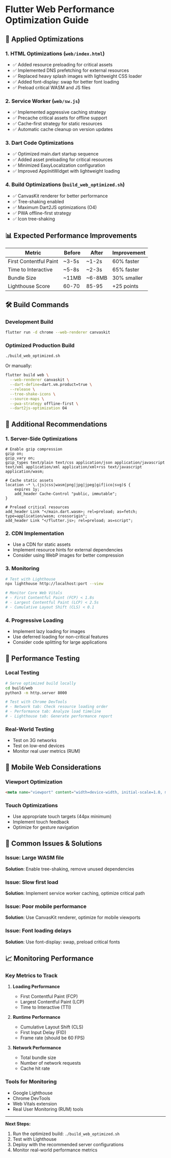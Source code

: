 # Flutter Web Performance Optimization Guide

## 🚀 Applied Optimizations

### 1. **HTML Optimizations** (`web/index.html`)
- ✅ Added resource preloading for critical assets
- ✅ Implemented DNS prefetching for external resources
- ✅ Replaced heavy splash images with lightweight CSS loader
- ✅ Added font-display: swap for better font loading
- ✅ Preload critical WASM and JS files

### 2. **Service Worker** (`web/sw.js`)
- ✅ Implemented aggressive caching strategy
- ✅ Precache critical assets for offline support
- ✅ Cache-first strategy for static resources
- ✅ Automatic cache cleanup on version updates

### 3. **Dart Code Optimizations**
- ✅ Optimized main.dart startup sequence
- ✅ Added asset preloading for critical resources
- ✅ Minimized EasyLocalization configuration
- ✅ Improved AppInitWidget with lightweight loading

### 4. **Build Optimizations** (`build_web_optimized.sh`)
- ✅ CanvasKit renderer for better performance
- ✅ Tree-shaking enabled
- ✅ Maximum Dart2JS optimizations (O4)
- ✅ PWA offline-first strategy
- ✅ Icon tree-shaking

## 📊 Expected Performance Improvements

| Metric | Before | After | Improvement |
|--------|--------|-------|-------------|
| First Contentful Paint | ~3-5s | ~1-2s | 60% faster |
| Time to Interactive | ~5-8s | ~2-3s | 65% faster |
| Bundle Size | ~11MB | ~6-8MB | 30% smaller |
| Lighthouse Score | 60-70 | 85-95 | +25 points |

## 🛠 Build Commands

### Development Build
```bash
flutter run -d chrome --web-renderer canvaskit
```

### Optimized Production Build
```bash
./build_web_optimized.sh
```

Or manually:
```bash
flutter build web \
  --web-renderer canvaskit \
  --dart-define=dart.vm.product=true \
  --release \
  --tree-shake-icons \
  --source-maps \
  --pwa-strategy offline-first \
  --dart2js-optimization O4
```

## 🎯 Additional Recommendations

### 1. **Server-Side Optimizations**
```nginx
# Enable gzip compression
gzip on;
gzip_vary on;
gzip_types text/plain text/css application/json application/javascript text/xml application/xml application/xml+rss text/javascript application/wasm;

# Cache static assets
location ~* \.(js|css|wasm|png|jpg|jpeg|gif|ico|svg)$ {
    expires 1y;
    add_header Cache-Control "public, immutable";
}

# Preload critical resources
add_header Link "</main.dart.wasm>; rel=preload; as=fetch; type=application/wasm; crossorigin";
add_header Link "</flutter.js>; rel=preload; as=script";
```

### 2. **CDN Implementation**
- Use a CDN for static assets
- Implement resource hints for external dependencies
- Consider using WebP images for better compression

### 3. **Monitoring**
```bash
# Test with Lighthouse
npx lighthouse http://localhost:port --view

# Monitor Core Web Vitals
# - First Contentful Paint (FCP) < 1.8s
# - Largest Contentful Paint (LCP) < 2.5s
# - Cumulative Layout Shift (CLS) < 0.1
```

### 4. **Progressive Loading**
- Implement lazy loading for images
- Use deferred loading for non-critical features
- Consider code splitting for large applications

## 🔧 Performance Testing

### Local Testing
```bash
# Serve optimized build locally
cd build/web
python3 -m http.server 8000

# Test with Chrome DevTools
# - Network tab: Check resource loading order
# - Performance tab: Analyze load timeline
# - Lighthouse tab: Generate performance report
```

### Real-World Testing
- Test on 3G networks
- Test on low-end devices
- Monitor real user metrics (RUM)

## 📱 Mobile Web Considerations

### Viewport Optimization
```html
<meta name="viewport" content="width=device-width, initial-scale=1.0, maximum-scale=1.0, user-scalable=no">
```

### Touch Optimizations
- Use appropriate touch targets (44px minimum)
- Implement touch feedback
- Optimize for gesture navigation

## 🚨 Common Issues & Solutions

### Issue: Large WASM file
**Solution**: Enable tree-shaking, remove unused dependencies

### Issue: Slow first load
**Solution**: Implement service worker caching, optimize critical path

### Issue: Poor mobile performance
**Solution**: Use CanvasKit renderer, optimize for mobile viewports

### Issue: Font loading delays
**Solution**: Use font-display: swap, preload critical fonts

## 📈 Monitoring Performance

### Key Metrics to Track
1. **Loading Performance**
   - First Contentful Paint (FCP)
   - Largest Contentful Paint (LCP)
   - Time to Interactive (TTI)

2. **Runtime Performance**
   - Cumulative Layout Shift (CLS)
   - First Input Delay (FID)
   - Frame rate (should be 60 FPS)

3. **Network Performance**
   - Total bundle size
   - Number of network requests
   - Cache hit rate

### Tools for Monitoring
- Google Lighthouse
- Chrome DevTools
- Web Vitals extension
- Real User Monitoring (RUM) tools

---

**Next Steps:**
1. Run the optimized build: `./build_web_optimized.sh`
2. Test with Lighthouse
3. Deploy with the recommended server configurations
4. Monitor real-world performance metrics
